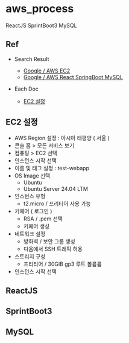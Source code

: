 # aws_process

ReactJS SprintBoot3 MySQL

## Ref

- Search Result
    - [Google / AWS EC2](https://www.google.com/search?q=aws+ec2)
    - [Google / AWS React SpringBoot MySQL](https://www.google.com/search?q=aws+react+springboot+mysql)

- Each Doc
    - [EC2 설정](https://olrlobt.tistory.com/83)

## EC2 설정

- AWS Region 설정 : 아시아 태평양 ( 서울 )
- 콘솔 홈 > 모든 서비스 보기
- 컴퓨팅 > EC2 선택
- 인스턴스 시작 선택
- 이름 및 태그 설정 : test-webapp
- OS Image 선택
    - Ubuntu 
    - Ubuntu Server 24.04 LTM
- 인스턴스 유형
    - t2.micro / 프리티어 사용 가능
- 키페어 ( 로그인 )
    - RSA / .pem 선택
    - 키페어 생성
- 네트워크 설정
    - 방화벽 / 보안 그룹 생성
    - 다음에서 SSH 트래픽 허용
- 스토리지 구성
    - 프리티어 / 30GiB gp3 루트 볼륨륨
- 인스턴스 시작 선택

## ReactJS 

## SprintBoot3 

## MySQL